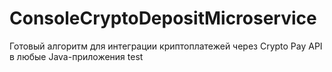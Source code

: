 # ConsoleCryptoDepositMicroservice
Готовый алгоритм для интеграции криптоплатежей через Crypto Pay API в любые Java-приложения
test
